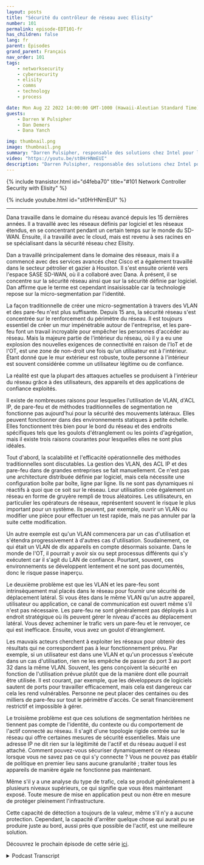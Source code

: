 ```yaml
---
layout: posts
title: "Sécurité du contrôleur de réseau avec Elisity"
number: 101
permalink: episode-EDT101-fr
has_children: false
lang: fr
parent: Épisodes
grand_parent: Français
nav_order: 101
tags:
    - networksecurity
    - cybersecurity
    - elisity
    - comms
    - technology
    - process

date: Mon Aug 22 2022 14:00:00 GMT-1000 (Hawaii-Aleutian Standard Time)
guests:
    - Darren W Pulsipher
    - Dan Demers
    - Dana Yanch

img: thumbnail.png
image: thumbnail.png
summary: "Darren Pulsipher, responsable des solutions chez Intel pour le secteur public, interviewe les experts en sécurité réseau Dana Yanch et Dan Demers d'Elisity sur les techniques de sécurité du contrôleur réseau et les architectures de confiance zéro."
video: "https://youtu.be/st0HrHNmEUI"
description: "Darren Pulsipher, responsable des solutions chez Intel pour le secteur public, interviewe les experts en sécurité réseau Dana Yanch et Dan Demers d'Elisity sur les techniques de sécurité du contrôleur réseau et les architectures de confiance zéro."
---
```


<div>
{% include transistor.html id="d4feba70" title="#101 Network Controller Security with Elisity" %}

{% include youtube.html id="st0HrHNmEUI" %}
</div>

---

Dana travaille dans le domaine du réseau avancé depuis les 15 dernières années. Il a travaillé avec les réseaux définis par logiciel et les réseaux étendus, en se concentrant pendant un certain temps sur le monde du SD-WAN. Ensuite, il a travaillé avec le cloud, mais est revenu à ses racines en se spécialisant dans la sécurité réseau chez Elisity.

Dan a travaillé principalement dans le domaine des réseaux, mais il a commencé avec des services avancés chez Cisco et a également travaillé dans le secteur pétrolier et gazier à Houston. Il s'est ensuite orienté vers l'espace SASE SD-WAN, où il a collaboré avec Dana. À présent, il se concentre sur la sécurité réseau ainsi que sur la sécurité définie par logiciel. Dan affirme que le terme est cependant insaisissable car la technologie repose sur la micro-segmentation par l'identité.

La façon traditionnelle de créer une micro-segmentation à travers des VLAN et des pare-feu n'est plus suffisante. Depuis 15 ans, la sécurité réseau s'est concentrée sur le renforcement du périmètre du réseau. Il est toujours essentiel de créer un mur impénétrable autour de l'entreprise, et les pare-feu font un travail incroyable pour empêcher les personnes d'accéder au réseau. Mais la majeure partie de l'intérieur du réseau, où il y a eu une explosion des nouvelles exigences de connectivité en raison de l'IoT et de l'OT, est une zone de non-droit une fois qu'un utilisateur est à l'intérieur. Étant donné que le mur extérieur est robuste, toute personne à l'intérieur est souvent considérée comme un utilisateur légitime ou de confiance.

La réalité est que la plupart des attaques actuelles se produisent à l'intérieur du réseau grâce à des utilisateurs, des appareils et des applications de confiance exploités.

Il existe de nombreuses raisons pour lesquelles l'utilisation de VLAN, d'ACL IP, de pare-feu et de méthodes traditionnelles de segmentation ne fonctionne pas aujourd'hui pour la sécurité des mouvements latéraux. Elles peuvent fonctionner dans des environnements statiques à petite échelle. Elles fonctionnent très bien pour le bord du réseau et des endroits spécifiques tels que les goulots d'étranglement ou les points d'agrégation, mais il existe trois raisons courantes pour lesquelles elles ne sont plus idéales.

Tout d'abord, la scalabilité et l'efficacité opérationnelle des méthodes traditionnelles sont discutables. La gestion des VLAN, des ACL IP et des pare-feu dans de grandes entreprises se fait manuellement. Ce n'est pas une architecture distribuée définie par logiciel, mais cela nécessite une configuration boîte par boîte, ligne par ligne. Ils ne sont pas dynamiques ni réactifs à quoi que ce soit sur le réseau. Leur utilisation crée également un réseau en forme de gruyère rempli de trous aléatoires. Les utilisateurs, en particulier les opérateurs de réseaux, représentent souvent le risque le plus important pour un système. Ils peuvent, par exemple, ouvrir un VLAN ou modifier une pièce pour effectuer un test rapide, mais ne pas annuler par la suite cette modification.

Un autre exemple est qu'un VLAN commencera par un cas d'utilisation et s'étendra progressivement à d'autres cas d'utilisation. Soudainement, ce qui était un VLAN de dix appareils en compte désormais soixante. Dans le monde de l'OT, il pourrait y avoir six ou sept processus différents qui s'y exécutent car il s'agit du LAN de confiance. Pourtant, souvent, ces environnements se développent lentement et ne sont pas documentés, donc le risque passe inaperçu.

Le deuxième problème est que les VLAN et les pare-feu sont intrinsèquement mal placés dans le réseau pour fournir une sécurité de déplacement latéral. Si vous êtes dans le même VLAN qu'un autre appareil, utilisateur ou application, ce canal de communication est ouvert même s'il n'est pas nécessaire. Les pare-feu ne sont généralement pas déployés à un endroit stratégique où ils peuvent gérer le niveau d'accès au déplacement latéral. Vous devez acheminer le trafic vers un pare-feu et le renvoyer, ce qui est inefficace. Ensuite, vous avez un goulot d'étranglement.

Les mauvais acteurs cherchent à exploiter les réseaux pour obtenir des résultats qui ne correspondent pas à leur fonctionnement prévu. Par exemple, si un utilisateur est dans une VLAN et qu'un processus s'exécute dans un cas d'utilisation, rien ne les empêche de passer du port 3 au port 32 dans la même VLAN. Souvent, les gens conçoivent la sécurité en fonction de l'utilisation prévue plutôt que de la manière dont elle pourrait être utilisée. Il est courant, par exemple, que les développeurs de logiciels sautent de ports pour travailler efficacement, mais cela est dangereux car cela les rend vulnérables. Personne ne peut placer des centaines ou des milliers de pare-feu sur tout le périmètre d'accès. Ce serait financièrement restrictif et impossible à gérer.

Le troisième problème est que ces solutions de segmentation héritées ne tiennent pas compte de l'identité, du contexte ou du comportement de l'actif connecté au réseau. Il s'agit d'une topologie rigide centrée sur le réseau qui offre certaines mesures de sécurité essentielles. Mais une adresse IP ne dit rien sur la légitimité de l'actif et du réseau auquel il est attaché. Comment pouvez-vous sécuriser dynamiquement ce réseau lorsque vous ne savez pas ce qui s'y connecte ? Vous ne pouvez pas établir de politique en premier lieu sans aucune granularité ; traiter tous les appareils de manière égale ne fonctionne pas maintenant.

Même s'il y a une analyse du type de trafic, cela se produit généralement à plusieurs niveaux supérieurs, ce qui signifie que vous êtes maintenant exposé. Toute mesure de mise en application peut ou non être en mesure de protéger pleinement l'infrastructure.

Cette capacité de détection a toujours de la valeur, même s'il n'y a aucune protection. Cependant, la capacité d'arrêter quelque chose qui aurait pu se produire juste au bord, aussi près que possible de l'actif, est une meilleure solution.

Découvrez le prochain épisode de cette série [ici](episode-EDT101).



<details>
<summary> Podcast Transcript </summary>

<p></p>

</details>
